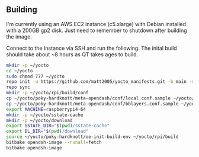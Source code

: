 ## Building

I'm currently using an AWS EC2 instance (c5.xlarge) with Debian installed with a 200GB gp2 disk. Just need to remember to shutdown after building the image.

Connect to the Instance via SSH and run the following. The inital build should take about ~8 hours as QT takes ages to build.


```bash 
mkdir -p ~/yocto
cd ~/yocto
sudo chmod 777 ~/yocto
repo init -u https://github.com/matt2005/yocto_manifests.git -b main -m opendash.xml
repo sync
mkdir -p ~/yocto/rpi/build/conf
cp ~/yocto/poky-hardknott/meta-opendash/conf/local.conf.sample ~/yocto/rpi/build/conf/local.conf
cp ~/yocto/poky-hardknott/meta-opendash/conf/bblayers.conf.sample ~/yocto/rpi/build/conf/bblayers.conf
export MACHINE=raspberrypi4-64
mkdir -p ~/yocto/sstate-cache
mkdir -p ~/yocto/download
export SSTATE_DIR="$(pwd)/sstate-cache"
export DL_DIR="$(pwd)/download"
source ~/yocto/poky-hardknott/oe-init-build-env ~/yocto/rpi/build
bitbake opendsh-image --runall=fetch
bitbake opendsh-image
```
